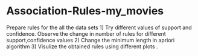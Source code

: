 # Association-Rules-my_movies
Prepare rules for the all the data sets 1) Try different values of support and confidence. Observe the change in number of rules for different support,confidence values 2) Change the minimum length in apriori algorithm 3) Visulize the obtained rules using different plots .
